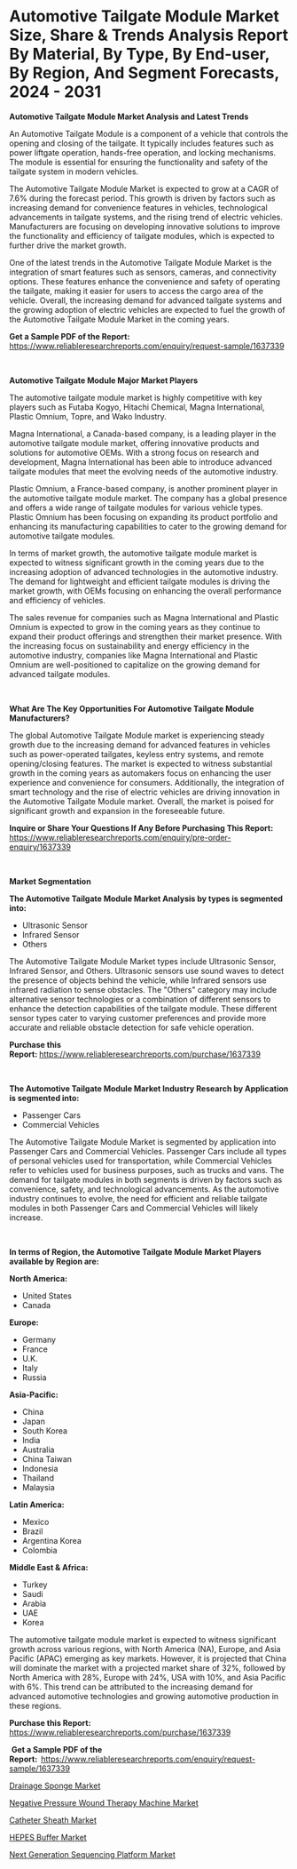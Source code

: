 <p><h1>Automotive Tailgate Module Market Size, Share & Trends Analysis Report By Material, By Type, By End-user, By Region, And Segment Forecasts, 2024 - 2031</h1></p><p><strong>Automotive Tailgate Module Market Analysis and Latest Trends</strong></p>
<p><p>An Automotive Tailgate Module is a component of a vehicle that controls the opening and closing of the tailgate. It typically includes features such as power liftgate operation, hands-free operation, and locking mechanisms. The module is essential for ensuring the functionality and safety of the tailgate system in modern vehicles.</p><p>The Automotive Tailgate Module Market is expected to grow at a CAGR of 7.6% during the forecast period. This growth is driven by factors such as increasing demand for convenience features in vehicles, technological advancements in tailgate systems, and the rising trend of electric vehicles. Manufacturers are focusing on developing innovative solutions to improve the functionality and efficiency of tailgate modules, which is expected to further drive the market growth.</p><p>One of the latest trends in the Automotive Tailgate Module Market is the integration of smart features such as sensors, cameras, and connectivity options. These features enhance the convenience and safety of operating the tailgate, making it easier for users to access the cargo area of the vehicle. Overall, the increasing demand for advanced tailgate systems and the growing adoption of electric vehicles are expected to fuel the growth of the Automotive Tailgate Module Market in the coming years.</p></p>
<p><strong>Get a Sample PDF of the Report:&nbsp;</strong> <a href="https://www.reliableresearchreports.com/enquiry/request-sample/1637339">https://www.reliableresearchreports.com/enquiry/request-sample/1637339</a></p>
<p>&nbsp;</p>
<p><strong>Automotive Tailgate Module Major Market Players</strong></p>
<p><p>The automotive tailgate module market is highly competitive with key players such as Futaba Kogyo, Hitachi Chemical, Magna International, Plastic Omnium, Topre, and Wako Industry. </p><p>Magna International, a Canada-based company, is a leading player in the automotive tailgate module market, offering innovative products and solutions for automotive OEMs. With a strong focus on research and development, Magna International has been able to introduce advanced tailgate modules that meet the evolving needs of the automotive industry.</p><p>Plastic Omnium, a France-based company, is another prominent player in the automotive tailgate module market. The company has a global presence and offers a wide range of tailgate modules for various vehicle types. Plastic Omnium has been focusing on expanding its product portfolio and enhancing its manufacturing capabilities to cater to the growing demand for automotive tailgate modules.</p><p>In terms of market growth, the automotive tailgate module market is expected to witness significant growth in the coming years due to the increasing adoption of advanced technologies in the automotive industry. The demand for lightweight and efficient tailgate modules is driving the market growth, with OEMs focusing on enhancing the overall performance and efficiency of vehicles.</p><p>The sales revenue for companies such as Magna International and Plastic Omnium is expected to grow in the coming years as they continue to expand their product offerings and strengthen their market presence. With the increasing focus on sustainability and energy efficiency in the automotive industry, companies like Magna International and Plastic Omnium are well-positioned to capitalize on the growing demand for advanced tailgate modules.</p></p>
<p>&nbsp;</p>
<p><strong>What Are The Key Opportunities For Automotive Tailgate Module Manufacturers?</strong></p>
<p><p>The global Automotive Tailgate Module market is experiencing steady growth due to the increasing demand for advanced features in vehicles such as power-operated tailgates, keyless entry systems, and remote opening/closing features. The market is expected to witness substantial growth in the coming years as automakers focus on enhancing the user experience and convenience for consumers. Additionally, the integration of smart technology and the rise of electric vehicles are driving innovation in the Automotive Tailgate Module market. Overall, the market is poised for significant growth and expansion in the foreseeable future.</p></p>
<p><strong>Inquire or Share Your Questions If Any Before Purchasing This Report:</strong> <a href="https://www.reliableresearchreports.com/enquiry/pre-order-enquiry/1637339">https://www.reliableresearchreports.com/enquiry/pre-order-enquiry/1637339</a></p>
<p>&nbsp;</p>
<p><strong>Market Segmentation</strong></p>
<p><strong>The Automotive Tailgate Module Market Analysis by types is segmented into:</strong></p>
<p><ul><li>Ultrasonic Sensor</li><li>Infrared Sensor</li><li>Others</li></ul></p>
<p><p>The Automotive Tailgate Module Market types include Ultrasonic Sensor, Infrared Sensor, and Others. Ultrasonic sensors use sound waves to detect the presence of objects behind the vehicle, while Infrared sensors use infrared radiation to sense obstacles. The "Others" category may include alternative sensor technologies or a combination of different sensors to enhance the detection capabilities of the tailgate module. These different sensor types cater to varying customer preferences and provide more accurate and reliable obstacle detection for safe vehicle operation.</p></p>
<p><strong>Purchase this Report:&nbsp;</strong><a href="https://www.reliableresearchreports.com/purchase/1637339">https://www.reliableresearchreports.com/purchase/1637339</a></p>
<p>&nbsp;</p>
<p><strong>The Automotive Tailgate Module Market Industry Research by Application is segmented into:</strong></p>
<p><ul><li>Passenger Cars</li><li>Commercial Vehicles</li></ul></p>
<p><p>The Automotive Tailgate Module Market is segmented by application into Passenger Cars and Commercial Vehicles. Passenger Cars include all types of personal vehicles used for transportation, while Commercial Vehicles refer to vehicles used for business purposes, such as trucks and vans. The demand for tailgate modules in both segments is driven by factors such as convenience, safety, and technological advancements. As the automotive industry continues to evolve, the need for efficient and reliable tailgate modules in both Passenger Cars and Commercial Vehicles will likely increase.</p></p>
<p>&nbsp;</p>
<p><strong>In terms of Region, the Automotive Tailgate Module Market Players available by Region are:</strong></p>
<p>
    <p> <strong> North America: </strong>
        <ul>
            <li>United States</li>
            <li>Canada</li>
        </ul>
        </p> 
    <p> <strong> Europe: </strong>
        <ul>
            <li>Germany</li>
            <li>France</li>
            <li>U.K.</li>
            <li>Italy</li>
            <li>Russia</li>
        </ul>
        </p> 
    <p> <strong> Asia-Pacific: </strong>
        <ul>
            <li>China</li>
            <li>Japan</li>
            <li>South Korea</li>
            <li>India</li>
            <li>Australia</li>
            <li>China Taiwan</li>
            <li>Indonesia</li>
            <li>Thailand</li>
            <li>Malaysia</li>
        </ul>
        </p> 
    <p> <strong> Latin America: </strong>
        <ul>
            <li>Mexico</li>
            <li>Brazil</li>
            <li>Argentina Korea</li>
            <li>Colombia</li>
        </ul>
        </p> 
    <p> <strong> Middle East & Africa: </strong>
        <ul>
            <li>Turkey</li>
            <li>Saudi</li>
            <li>Arabia</li>
            <li>UAE</li>
            <li>Korea</li>
        </ul>
    </p>
    </p>
<p><p>The automotive tailgate module market is expected to witness significant growth across various regions, with North America (NA), Europe, and Asia Pacific (APAC) emerging as key markets. However, it is projected that China will dominate the market with a projected market share of 32%, followed by North America with 28%, Europe with 24%, USA with 10%, and Asia Pacific with 6%. This trend can be attributed to the increasing demand for advanced automotive technologies and growing automotive production in these regions.</p></p>
<p><strong>Purchase this Report: </strong><a href="https://www.reliableresearchreports.com/purchase/1637339">https://www.reliableresearchreports.com/purchase/1637339</a></p>
<p>&nbsp;<strong>Get a Sample PDF of the Report:&nbsp;&nbsp;</strong><a href="https://www.reliableresearchreports.com/enquiry/request-sample/1637339">https://www.reliableresearchreports.com/enquiry/request-sample/1637339</a></p>
<p><strong></strong></p>
<p><p><a href="https://medium.com/@effiemills56867/drainage-sponge-market-comprehensive-assessment-by-type-application-and-geography-4ae5a5a9df10">Drainage Sponge Market</a></p><p><a href="https://medium.com/@effiemills56867/negative-pressure-wound-therapy-machine-market-size-reveals-the-best-marketing-channels-in-global-6040e278727c">Negative Pressure Wound Therapy Machine Market</a></p><p><a href="https://medium.com/@effiemills56867/catheter-sheath-market-insights-into-market-cagr-market-trends-and-growth-strategies-2c5d7ddffe45">Catheter Sheath Market</a></p><p><a href="https://medium.com/@effiemills56867/hepes-buffer-market-outlook-industry-overview-and-forecast-2024-to-2031-b7b191c245bd">HEPES Buffer Market</a></p><p><a href="https://medium.com/@effiemills56867/next-generation-sequencing-platform-nbsp-market-focuses-on-market-share-size-and-projected-74ba9f8c4ec2">Next Generation Sequencing Platform Market</a></p></p>